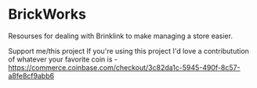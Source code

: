 # BrickWorks
Resourses for dealing with Brinklink to make managing a store easier.

Support me/this project
If you're using this project I'd love a contributution of whatever your favorite coin is - https://commerce.coinbase.com/checkout/3c82da1c-5945-490f-8c57-a8fe8cf9abb6
